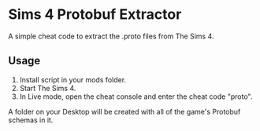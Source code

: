 # Sims 4 Protobuf Extractor
A simple cheat code to extract the .proto files from The Sims 4. 

## Usage
1. Install script in your mods folder.
2. Start The Sims 4.
3. In Live mode, open the cheat console and enter the cheat code "proto".

A folder on your Desktop will be created with all of the game's Protobuf schemas in it.

